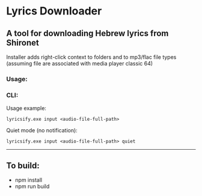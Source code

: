 # Lyrics Downloader  <br>

## A tool for downloading Hebrew lyrics from Shironet

Installer adds right-click context to folders and to mp3/flac file types (assuming file are associated with media player classic 64)

### Usage:

### CLI:

Usage example:

```
lyricsify.exe input <audio-file-full-path>
```  

Quiet mode (no notification):  
```
lyricsify.exe input <audio-file-full-path> quiet
```

---

## To build:

 * npm install
 * npm run build
